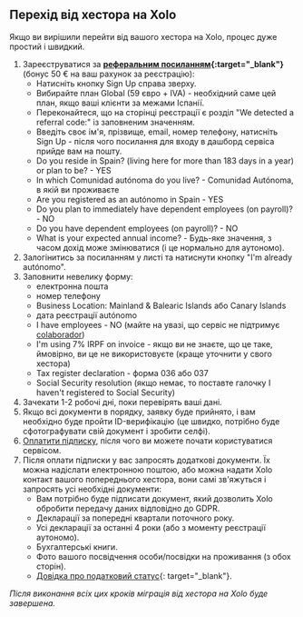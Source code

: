 ## Перехід від хестора на Xolo

Якщо ви вирішили перейти від вашого хестора на Xolo, процес дуже простий і швидкий.

1. Зареєструватися за **[реферальним посиланням](https://bit.ly/xolosignup){:target="_blank"}** (бонус 50 € на ваш
   рахунок за реєстрацію):
    - Натисніть кнопку Sign Up справа зверху.
    - Вибирайте план Global (59 євро + IVA) - необхідний саме цей план, якщо ваші клієнти за межами Іспанії.
    - Переконайтеся, що на сторінці реєстрації є розділ "We detected a referral code:" із заповненим значенням.
    - Введіть своє ім'я, прізвище, email, номер телефону, натисніть Sign Up - після чого посилання для входу в дашборд
      сервіса прийде вам на пошту.
    - Do you reside in Spain? (living here for more than 183 days in a year) or plan to be? - YES
    - In which Comunidad autónoma do you live? - Comunidad Autónoma, в якій ви проживаєте
    - Are you registered as an autónomo in Spain - YES
    - Do you plan to immediately have dependent employees (on payroll)? - NO
    - Do you have dependent employees (on payroll)? - NO
    - What is your expected annual income? - Будь-яке значення, з часом дохід може змінюватися (і це нормально для
      аутономо).
2. Залогінитись за посиланням у листі та натиснути кнопку "I'm already autónomo".
3. Заповнити невелику форму:
    - електронна пошта
    - номер телефону
    - Business Location: Mainland & Balearic Islands або Canary Islands
    - дата реєстрації autónomo
    - I have employees - NO (майте на увазі, що сервіс не підтримує [colaborador](#autónomo-colaborador))
    - I'm using 7% IRPF on invoice - якщо ви не знаєте, що це таке, ймовірно, ви це не використовуєте (краще уточнити у
      свого хестора)
    - Tax register declaration - форма 036 або 037
    - Social Security resolution (якщо немає, то поставте галочку I haven't registered to Social Security)
4. Зачекати 1-2 робочі дні, поки перевірять ваші дані.
5. Якщо всі документи в порядку, заявку буде прийнято, і вам необхідно буде пройти ID-верифікацію (це швидко, потрібно
   буде сфотографувати свій документ і зробити селфі).
6. [Оплатити підписку](#оплата-підписки), після чого ви можете почати користуватися сервісом.
7. Після оплати підписки у вас запросять додаткові документи. Їх можна надіслати електронною поштою, або можна
   надати Xolo контакт вашого попереднього хестора, вони самі зв'яжуться і запросять усі необхідні документи:
    - Вам потрібно буде підписати документ, який дозволить Xolo обробити передачу даних відповідно до GDPR.
    - Декларації за попередні квартали поточного року.
    - Усі декларації за останні 4 роки (або з моменту реєстрації аутономо).
    - Бухгалтерські книги.
    - Фото вашого посвідчення особи/посвідки на проживання (з обох сторін).
    - [Довідка про податковий статус](https://sede.agenciatributaria.gob.es/Sede/en_gb/procedimientoini/G313.shtml){:
      target="_blank"}.

_Після виконання всіх цих кроків міграція від хестора на Xolo буде завершена._
